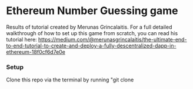 # Ethereum Number Guessing game

Results of tutorial created by Merunas Grincalaitis. For a full detailed walkthrough of how to set up this game from scratch, you can read his tutorial here:
https://medium.com/@merunasgrincalaitis/the-ultimate-end-to-end-tutorial-to-create-and-deploy-a-fully-descentralized-dapp-in-ethereum-18f0cf6d7e0e

### Setup
Clone this repo via the terminal by running "git clone 

